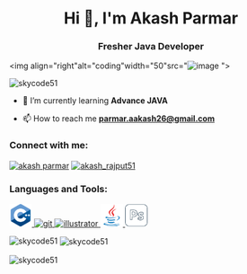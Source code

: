 <h1 align="center">Hi 👋, I'm Akash Parmar</h1>
<h3 align="center">Fresher Java Developer</h3>

<img align="right"alt="coding"width="50"src="![image](https://github.com/Skycode51/Skycode51/assets/154714952/fa4dd8c4-9f35-4a43-8c64-627a1ba58291)
">

<p align="left"> <img src="https://komarev.com/ghpvc/?username=skycode51&label=Profile%20views&color=0e75b6&style=flat" alt="skycode51" /> </p>

- 🌱 I’m currently learning **Advance JAVA**

- 📫 How to reach me **parmar.aakash26@gmail.com**

<h3 align="left">Connect with me:</h3>
<p align="left">
<a href="https://linkedin.com/in/akash parmar" target="blank"><img align="center" src="https://raw.githubusercontent.com/rahuldkjain/github-profile-readme-generator/master/src/images/icons/Social/linked-in-alt.svg" alt="akash parmar" height="30" width="40" /></a>
<a href="https://instagram.com/akash_rajput51" target="blank"><img align="center" src="https://raw.githubusercontent.com/rahuldkjain/github-profile-readme-generator/master/src/images/icons/Social/instagram.svg" alt="akash_rajput51" height="30" width="40" /></a>
</p>

<h3 align="left">Languages and Tools:</h3>
<p align="left"> <a href="https://www.w3schools.com/cpp/" target="_blank" rel="noreferrer"> <img src="https://raw.githubusercontent.com/devicons/devicon/master/icons/cplusplus/cplusplus-original.svg" alt="cplusplus" width="40" height="40"/> </a> <a href="https://git-scm.com/" target="_blank" rel="noreferrer"> <img src="https://www.vectorlogo.zone/logos/git-scm/git-scm-icon.svg" alt="git" width="40" height="40"/> </a> <a href="https://www.adobe.com/in/products/illustrator.html" target="_blank" rel="noreferrer"> <img src="https://www.vectorlogo.zone/logos/adobe_illustrator/adobe_illustrator-icon.svg" alt="illustrator" width="40" height="40"/> </a> <a href="https://www.java.com" target="_blank" rel="noreferrer"> <img src="https://raw.githubusercontent.com/devicons/devicon/master/icons/java/java-original.svg" alt="java" width="40" height="40"/> </a> <a href="https://www.photoshop.com/en" target="_blank" rel="noreferrer"> <img src="https://raw.githubusercontent.com/devicons/devicon/master/icons/photoshop/photoshop-line.svg" alt="photoshop" width="40" height="40"/> </a> </p>

<p><img align="left" src="https://github-readme-stats.vercel.app/api/top-langs?username=skycode51&show_icons=true&locale=en&layout=compact" alt="skycode51" /></p>

<p>&nbsp;<img align="center" src="https://github-readme-stats.vercel.app/api?username=skycode51&show_icons=true&locale=en" alt="skycode51" /></p>

<p><img align="center" src="https://github-readme-streak-stats.herokuapp.com/?user=skycode51&" alt="skycode51" /></p>
